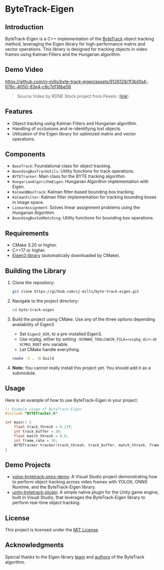 # ByteTrack-Eigen


## Introduction

ByteTrack-Eigen is a C++ implementation of the [ByteTrack](https://arxiv.org/abs/2110.06864) object tracking method, leveraging the Eigen library for high-performance matrix and vector operations. This library is designed for tracking objects in video frames using Kalman Filters and the Hungarian algorithm.



## Demo Video

https://github.com/cj-mills/byte-track-eigen/assets/9126128/1f3b0fa4-676c-4050-83e4-c8c7d118be56

> Source Video by RDNE Stock project from Pexels: ([link](https://www.pexels.com/video/a-woman-giving-a-thumbs-up-10373924/))



## Features

- Object tracking using Kalman Filters and Hungarian algorithm.
- Handling of occlusions and re-identifying lost objects.
- Utilization of the Eigen library for optimized matrix and vector operations.



## Components

- `BaseTrack`: Foundational class for object tracking.
- `BoundingBoxTrackUtils`: Utility functions for track operations.
- `BYTETracker`: Main class for the BYTE tracking algorithm.
- `HungarianAlgorithmEigen`: Hungarian Algorithm implementation with Eigen.
- `KalmanBBoxTrack`: Kalman filter-based bounding box tracking.
- `KalmanFilter`: Kalman filter implementation for tracking bounding boxes in image space.
- `LinearAssignment`: Solves linear assignment problems using the Hungarian Algorithm.
- `BoundingBoxIoUMatching`: Utility functions for bounding box operations.

## Requirements

- CMake 3.20 or higher.
- C++17 or higher.
- [Eigen3 library](http://eigen.tuxfamily.org) (automatically downloaded by CMake).

## Building the Library

1. Clone the repository:
   ```bash
   git clone https://github.com/cj-mills/byte-track-eigen.git
   ```
   
2. Navigate to the project directory:
   ```bash
   cd byte-track-eigen
   ```
   
3. Build the project using CMake. Use any of the three options depending availability of Eigen3
   * Set `Eigen3_DIR`, to a pre-installed Eigen3.
   * Use vcpkg, either by setting `-DCMAKE_TOOLCHAIN_FILE=<vcpkg_dir>` or `VCPKG_ROOT` env variable.
   * Let CMake handle everything.
   
   ```bash
   cmake -S . -B build
   ```
   
4. **Note:** You cannot really install this project yet. You should add it as a submodule.

## Usage

Here is an example of how to use ByteTrack-Eigen in your project:

```cpp
// Example usage of ByteTrack-Eigen
#include "BYTETracker.h"

int main() {
    float track_thresh = 0.23f;
    int track_buffer = 30;
    float match_thresh = 0.8;
    int frame_rate = 30;
    BYTETracker tracker(track_thresh, track_buffer, match_thresh, frame_rate);
}
```



## Demo Projects

* [yolox-bytetrack-onnx-demo](https://github.com/cj-mills/yolox-bytetrack-onnx-demo): A Visual Studio project demonstrating how to perform object tracking  across video frames with YOLOX, ONNX Runtime, and the ByteTrack-Eigen library.
* [unity-bytetrack-plugin](https://github.com/cj-mills/unity-bytetrack-plugin): A simple native plugin for the Unity game engine, built in Visual  Studio, that leverages the ByteTrack-Eigen library to perform real-time object tracking.



## License

This project is licensed under the [MIT License](LICENSE).

## Acknowledgments

Special thanks to the Eigen library [team](https://gitlab.com/libeigen/eigen/-/project_members) and [authors](https://arxiv.org/abs/2110.06864) of the ByteTrack algorithm.

